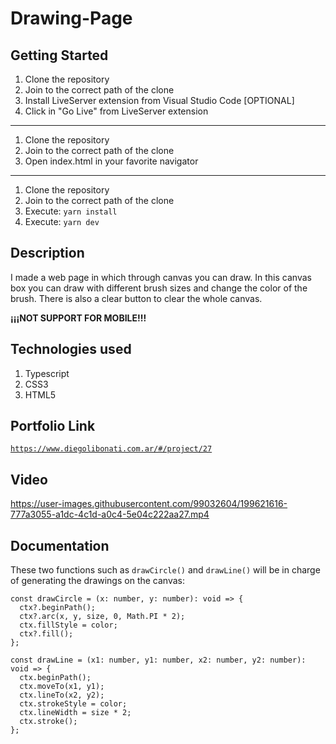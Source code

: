 # Drawing-Page

## Getting Started

1. Clone the repository
2. Join to the correct path of the clone
3. Install LiveServer extension from Visual Studio Code [OPTIONAL]
4. Click in "Go Live" from LiveServer extension

---

1. Clone the repository
2. Join to the correct path of the clone
3. Open index.html in your favorite navigator

---

1. Clone the repository
2. Join to the correct path of the clone
3. Execute: `yarn install`
4. Execute: `yarn dev`

## Description

I made a web page in which through canvas you can draw. In this canvas box you can draw with different brush sizes and change the color of the brush. There is also a clear button to clear the whole canvas.

**¡¡¡NOT SUPPORT FOR MOBILE!!!**

## Technologies used

1. Typescript
2. CSS3
3. HTML5

## Portfolio Link

[`https://www.diegolibonati.com.ar/#/project/27`](https://www.diegolibonati.com.ar/#/project/27)

## Video

https://user-images.githubusercontent.com/99032604/199621616-777a3055-a1dc-4c1d-a0c4-5e04c222aa27.mp4

## Documentation

These two functions such as `drawCircle()` and `drawLine()` will be in charge of generating the drawings on the canvas:

```
const drawCircle = (x: number, y: number): void => {
  ctx?.beginPath();
  ctx?.arc(x, y, size, 0, Math.PI * 2);
  ctx.fillStyle = color;
  ctx?.fill();
};

const drawLine = (x1: number, y1: number, x2: number, y2: number): void => {
  ctx.beginPath();
  ctx.moveTo(x1, y1);
  ctx.lineTo(x2, y2);
  ctx.strokeStyle = color;
  ctx.lineWidth = size * 2;
  ctx.stroke();
};
```
